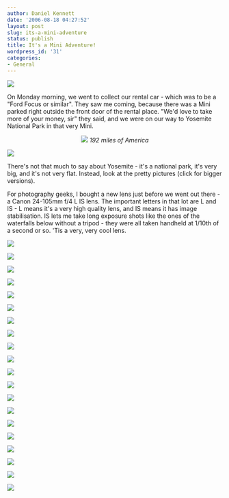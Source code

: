 ```yaml
---
author: Daniel Kennett
date: '2006-08-18 04:27:52'
layout: post
slug: its-a-mini-adventure
status: publish
title: It's a Mini Adventure!
wordpress_id: '31'
categories:
- General
---
```


<a href="http://ikennd.ac/photocasts/yosemite/index.rss"><img src="http://ikennd.ac/images/photocast_sub.png"/></a>

On Monday morning, we went to collect our rental car - which was to be a "Ford Focus or similar". They saw me coming, because there was a Mini parked right outside the front door of the rental place. "We'd love to take more of your money, sir" they said, and we were on our way to Yosemite National Park in that very Mini. 

<center><img src="http://ikennd.ac/pictures/wwdc/yosemite/map.jpg"/>
<i>192 miles of America</i></center>

<!--more-->

<a href="http://ikennd.ac/pictures/wwdc/yosemite/IMG_1144_big.jpg"><img src="http://ikennd.ac/pictures/wwdc/yosemite/IMG_1144.jpg"/></a>

There's not that much to say about Yosemite - it's a national park, it's very big, and it's not very flat. Instead, look at the pretty pictures (click for bigger versions).

For photography geeks, I bought a new lens just before we went out there - a Canon 24-105mm f/4 L IS lens. The important letters in that lot are L and IS - L means it's a very high quality lens, and IS means it has image stabilisation. IS lets me take long exposure shots like the ones of the waterfalls below without a tripod - they were all taken handheld at 1/10th of a second or so. 'Tis a very, very cool lens.

<a href="http://ikennd.ac/pictures/wwdc/yosemite/IMG_1145_big.jpg"><img src="http://ikennd.ac/pictures/wwdc/yosemite/IMG_1145.jpg"/> 

</a><a href="http://ikennd.ac/pictures/wwdc/yosemite/IMG_1148_big.jpg"><img src="http://ikennd.ac/pictures/wwdc/yosemite/IMG_1148.jpg"/></a>

<a href="http://ikennd.ac/pictures/wwdc/yosemite/IMG_1168_big.jpg"><img src="http://ikennd.ac/pictures/wwdc/yosemite/IMG_1168.jpg"/></a>

<a href="http://ikennd.ac/pictures/wwdc/yosemite/IMG_1170_big.jpg"><img src="http://ikennd.ac/pictures/wwdc/yosemite/IMG_1170.jpg"/></a>

<a href="http://ikennd.ac/pictures/wwdc/yosemite/IMG_1226_big.jpg"><img src="http://ikennd.ac/pictures/wwdc/yosemite/IMG_1226.jpg"/></a>

<a href="http://ikennd.ac/pictures/wwdc/yosemite/IMG_1229_big.jpg"><img src="http://ikennd.ac/pictures/wwdc/yosemite/IMG_1229.jpg"/></a>

<a href="http://ikennd.ac/pictures/wwdc/yosemite/IMG_1243_big.jpg"><img src="http://ikennd.ac/pictures/wwdc/yosemite/IMG_1243.jpg"/></a>

<a href="http://ikennd.ac/pictures/wwdc/yosemite/IMG_1358_big.jpg"><img src="http://ikennd.ac/pictures/wwdc/yosemite/IMG_1358.jpg"/></a>

<a href="http://ikennd.ac/pictures/wwdc/yosemite/IMG_1272_big.jpg"><img src="http://ikennd.ac/pictures/wwdc/yosemite/IMG_1272.jpg"/></a>

<a href="http://ikennd.ac/pictures/wwdc/yosemite/IMG_1294_big.jpg"><img src="http://ikennd.ac/pictures/wwdc/yosemite/IMG_1294.jpg"/></a>

<a href="http://ikennd.ac/pictures/wwdc/yosemite/IMG_1331_big.jpg"><img src="http://ikennd.ac/pictures/wwdc/yosemite/IMG_1331.jpg"/></a>

<a href="http://ikennd.ac/pictures/wwdc/yosemite/IMG_1333_big.jpg"><img src="http://ikennd.ac/pictures/wwdc/yosemite/IMG_1333.jpg"/></a>

<a href="http://ikennd.ac/pictures/wwdc/yosemite/IMG_1342_big.jpg"><img src="http://ikennd.ac/pictures/wwdc/yosemite/IMG_1342.jpg"/></a>

<a href="http://ikennd.ac/pictures/wwdc/yosemite/IMG_1377_big.jpg"><img src="http://ikennd.ac/pictures/wwdc/yosemite/IMG_1377.jpg"/></a>

<a href="http://ikennd.ac/pictures/wwdc/yosemite/IMG_1380_big.jpg"><img src="http://ikennd.ac/pictures/wwdc/yosemite/IMG_1380.jpg"/></a>

<a href="http://ikennd.ac/pictures/wwdc/yosemite/IMG_1383_big.jpg"><img src="http://ikennd.ac/pictures/wwdc/yosemite/IMG_1383.jpg"/></a>

<a href="http://ikennd.ac/pictures/wwdc/yosemite/IMG_1384_big.jpg"><img src="http://ikennd.ac/pictures/wwdc/yosemite/IMG_1384.jpg"/></a>

<a href="http://ikennd.ac/pictures/wwdc/yosemite/IMG_1390_big.jpg"><img src="http://ikennd.ac/pictures/wwdc/yosemite/IMG_1390.jpg"/></a>

<a href="http://ikennd.ac/pictures/wwdc/yosemite/IMG_1407_big.jpg"><img src="http://ikennd.ac/pictures/wwdc/yosemite/IMG_1407.jpg"/></a>

<a href="http://ikennd.ac/pictures/wwdc/yosemite/IMG_1413_big.jpg"><img src="http://ikennd.ac/pictures/wwdc/yosemite/IMG_1413.jpg"/></a>